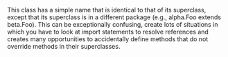 This class has a simple name that is identical to that of its superclass, except that its superclass is in a different package (e.g., alpha.Foo extends beta.Foo). This can be exceptionally confusing, create lots of situations in which you have to look at import statements to resolve references and creates many opportunities to accidentally define methods that do not override methods in their superclasses.